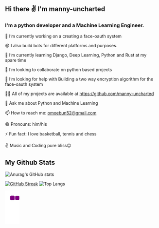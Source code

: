 
## **Hi there ✌ I'm manny-uncharted**

### I'm a python developer and a Machine Learning Engineer.

🔭 I’m currently working on a creating a face-oauth system

😎 I also build bots for different platforms and purposes.

🌱 I’m currently learning Django, Deep Learning, Python and Rust at my spare time

👯 I’m looking to collaborate on python based projects

🤝 I’m looking for help with Building a two way encryption algorithm for the face-oauth system

👨‍💻 All of my projects are available at https://github.com/manny-uncharted

<!-- 📝 I regularly write articles on https://dev.to/opeolluwa -->

💬 Ask me about Python and Machine Learning

📫 How to reach me:  omoebun52@gmail.com

😄 Pronouns: him/his

⚡ Fun fact: I love basketball, tennis and chess

✌ Music and Coding pure bliss😊




## My Github Stats
![Anurag's GitHub stats](https://github-readme-stats.vercel.app/api?username=manny-uncharted&count_private=true&hide=contribs,prs&show_icons=true)
<!-- ![willianrod's wakatime stats](https://github-readme-stats.vercel.app/api/wakatime?username=manny_uncharted) -->
[![GitHub Streak](https://github-readme-streak-stats.herokuapp.com/?user=manny-uncharted&theme=dark)](https://git.io/streak-stats)
![Top Langs](https://github-readme-stats.vercel.app/api/top-langs/?username=manny-uncharted&langs_count=4)



![snake gif](https://github.com/manny-uncharted/snake-gen/blob/output/github-contribution-grid-snake.gif)

